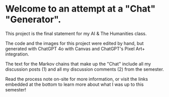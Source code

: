 <h1>Welcome to an attempt at a "Chat" "Generator".</h1>
<p>This project is the final statement for my AI & The Humanities class.</p>
<p>The code and the images for this project were edited by hand, but generated with ChatGPT 4o with Canvas and ChatGPT's Pixel Art+ integration.</p>
<p>The text for the Markov chains that make up the "Chat" include all my discussion posts (1) and all my discussion comments (2) from the semester.</p>
<p>Read the process note on-site for more information, or visit the links embedded at the bottom to learn more about what I was up to this semester!</p>
